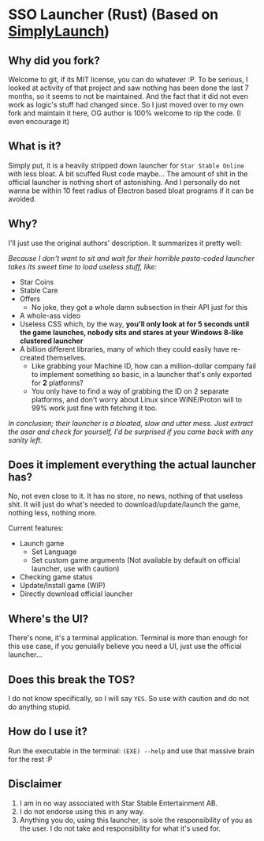 # SSO Launcher (Rust) (Based on [SimplyLaunch](https://github.com/vars1ty/SimplyLaunch))


## Why did you fork?
Welcome to git, if its MIT license, you can do whatever :P. To be serious, I looked at activity of that project and saw nothing has been done the last 7 months, so it seems to not be maintained. And the fact that it did not even work as logic's stuff had changed since. So I just moved over to my own fork and maintain it here, OG author is 100% welcome to rip the code. (I even encourage it)

## What is it?
Simply put, it is a heavily stripped down launcher for `Star Stable Online` with less bloat. A bit scuffed Rust code maybe... The amount of shit in the official launcher is nothing short of astonishing. And I personally do not wanna be within 10 feet radius of Electron based bloat programs if it can be avoided.

## Why?

I'll just use the original authors' description. It summarizes it pretty well:

_Because I don't want to sit and wait for their horrible pasta-coded launcher takes its sweet time to load useless stuff, like:_
- Star Coins
- Stable Care
- Offers
    - No joke, they got a whole damn subsection in their API just for this
- A whole-ass video
- Useless CSS which, by the way, **you'll only look at for 5 seconds until the game launches, nobody sits and stares at your Windows 8-like clustered launcher**
- A billion different libraries, many of which they could easily have re-created themselves.
    - Like grabbing your Machine ID, how can a million-dollar company fail to implement something so basic, in a launcher that's only exported for **2** platforms?
    - You only have to find a way of grabbing the ID on 2 separate platforms, and don't worry about Linux since WINE/Proton will to 99% work just fine with fetching it too.

_In conclusion; their launcher is a bloated, slow and utter mess. Just extract the asar and check for yourself, I'd be surprised if you came back with any sanity left._

## Does it implement everything the actual launcher has?
No, not even close to it. It has no store, no news, nothing of that useless shit. It will just do what's needed to download/update/launch the game, nothing less, nothing more.

Current features:
* Launch game
  * Set Language
  * Set custom game arguments (Not available by default on official launcher, use with caution)
* Checking game status
* Update/Install game (WIP)
* Directly download official launcher

## Where's the UI?
There's none, it's a terminal application. Terminal is more than enough for this use case, if you genuially believe you need a UI, just use the official launcher...

## Does this break the TOS?
I do not know specifically, so I will say `YES`. So use with caution and do not do anything stupid.

## How do I use it?

Run the executable in the terminal:
`(EXE) --help` and use that massive brain for the rest :P

## Disclaimer
1. I am in no way associated with Star Stable Entertainment AB.
2. I do not endorse using this in any way.
3. Anything you do, using this launcher, is sole the responsibility of you as the user. I do not take and responsibility for what it's used for.